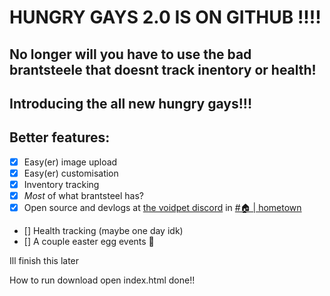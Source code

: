 # HUNGRY GAYS 2.0 IS ON GITHUB !!!!
## 
## No longer will you have to use the bad brantsteele that doesnt track inentory or health!
## Introducing the all new hungry gays!!!

## Better features:
- [x] Easy(er) image upload
- [x] Easy(er) customisation
- [x] Inventory tracking
- [x] *Most* of what brantsteel has? 
- [x] Open source and devlogs at [the voidpet discord](https://discord.gg/voidpet) in [#🏠 | hometown](https://bit.ly/3D9vQE3)
- [] Health tracking (maybe one day idk)
- [] A couple easter egg events 👀

Ill finish this later

How to run
download
open index.html
done!!

